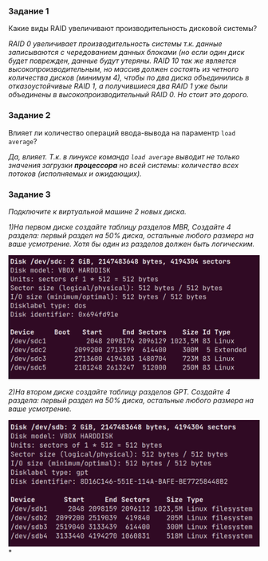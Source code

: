 ### Задание 1

Какие виды RAID увеличивают производительность дисковой системы?

*RAID 0 увеличивает производительность системы т.к. данные записываются с чередованием данных блоками (но если один диск будет поврежден, данные будут утеряны. RAID 10 так же является высокопроизводительным, но массив должен состоять из четного количества дисков (минимум 4), чтобы по два диска объединились в отказоустойчивые RAID 1, а получившиеся два RAID 1 уже были объединены в высокопроизводительный RAID 0. Но стоит это дорого.*

### Задание 2

Влияет ли количество операций ввода-вывода на параментр `load average`?

*Да, влияет. Т.к. в линуксе команда `load average` выводит не только значения загрузки **процессора** но всей системы: количество всех потоков (исполняемых и ожидающих).*

### Задание 3

*Подключите к виртуальной машине 2 новых диска.*

*1)На первом диске создайте таблицу разделов MBR, Создайте 4 раздела: первый раздел на 50% диска, остальные любого размера на ваше усмотрение. Хотя бы один из разделов должен быть логическим.*

![MBR](pics/2_6_1.PNG)

*2)На втором диске создайте таблицу разделов GPT. Создайте 4 раздела: первый раздел на 50% диска, остальные любого размера на ваше усмотрение.*

![GPT](./pics/2_6_2.PNG)
*
